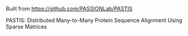 Built from https://github.com/PASSIONLab/PASTIS

PASTIS: Distributed Many-to-Many Protein Sequence Alignment Using Sparse Matrices

